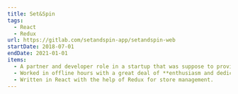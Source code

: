 ```yaml
---
title: Set&Spin
tags:
  - React
  - Redux
url: https://gitlab.com/setandspin-app/setandspin-web
startDate: 2018-07-01
endDate: 2021-01-01
items:
  - A partner and developer role in a startup that was suppose to provide a task management application for middle-size companies.
  - Worked in offline hours with a great deal of **enthusiasm and dedication**, maintaining a startup company-like atmosphere as much as possible following agile methods. It failed, but it among the most enjoyable learning experiences.
  - Written in React with the help of Redux for store management.
---
```

